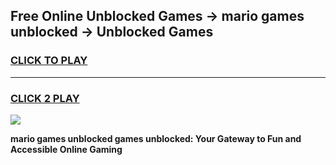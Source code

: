 
## Free Online Unblocked Games → mario games unblocked → Unblocked Games
<h3>
<a href="https://premium.freeplayer.one?title=mario_games_unblocked&ref=21F">CLICK TO PLAY</a></h3>
<hr>

<h3>
<a href="https://premium.freeplayer.one?title=mario_games_unblocked&ref=21F">CLICK 2 PLAY</a>
  
</h3>

<a href="https://premium.freeplayer.one?title=mario_games_unblocked&ref=21F/"><img src="https://clearcache.store/games.png"></a>


**mario games unblocked games unblocked: Your Gateway to Fun and Accessible Online Gaming**
